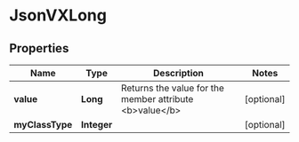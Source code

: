 
# JsonVXLong

## Properties
Name | Type | Description | Notes
------------ | ------------- | ------------- | -------------
**value** | **Long** | Returns the value for the member attribute &lt;b&gt;value&lt;/b&gt; |  [optional]
**myClassType** | **Integer** |  |  [optional]



